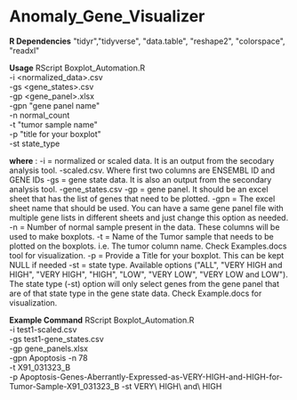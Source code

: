 # Anomaly_Gene_Visualizer

**R Dependencies**
"tidyr","tidyverse", "data.table", "reshape2", "colorspace", "readxl"

**Usage**
RScript Boxplot_Automation.R \
-i  <normalized_data>.csv \
-gs <gene_states>.csv \
-gp <gene_panel>.xlsx \
-gpn "gene panel name" \
-n normal_count \
-t "tumor sample name" \
-p "title for your boxplot" \
-st state_type


**where** :
-i   = normalized or scaled data. It is an output from the secodary analysis tool. <project>-scaled.csv. Where first two columns are ENSEMBL ID and GENE IDs
-gs  = gene state data. It is also an output from the secondary analysis tool. <project>-gene_states.csv
-gp  = gene panel. It should be an excel sheet that has the list of genes that need to be plotted.
-gpn = The excel sheet name that should be used. You can have a same gene panel file with multiple gene lists in different sheets and just change this option as needed.
-n   = Number of normal sample present in the data. These columns will be used to make boxplots.
-t   = Name of the Tumor sample that needs to be plotted on the boxplots. i.e. The tumor column name. Check Examples.docs tool for visualization.
-p   = Provide a Title for your boxplot. This can be kept NULL if needed
-st  = state type. Available options ("ALL", "VERY HIGH and HIGH", "VERY HIGH", "HIGH", "LOW", "VERY LOW", "VERY LOW and LOW"). 
The state type (-st) option will only select genes from the gene panel that are of that state type in the gene state data. Check Example.docs for visualization.

**Example Command**
RScript Boxplot_Automation.R \
-i  test1-scaled.csv \
-gs test1-gene_states.csv \
-gp gene_panels.xlsx \
-gpn Apoptosis
-n 78 \
-t X91_031323_B \
-p Apoptosis-Genes-Aberrantly-Expressed-as-VERY-HIGH-and-HIGH-for-Tumor-Sample-X91_031323_B
-st VERY\ HIGH\ and\ HIGH
